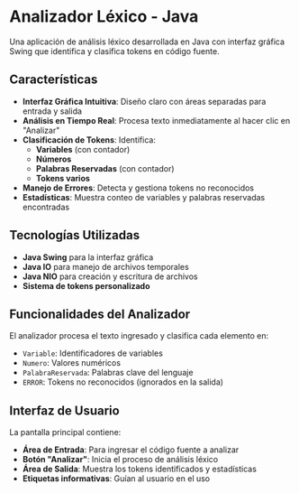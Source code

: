 # Analizador Léxico - Java

Una aplicación de análisis léxico desarrollada en Java con interfaz gráfica Swing que identifica y clasifica tokens en código fuente.

## Características

- **Interfaz Gráfica Intuitiva**: Diseño claro con áreas separadas para entrada y salida
- **Análisis en Tiempo Real**: Procesa texto inmediatamente al hacer clic en "Analizar"
- **Clasificación de Tokens**: Identifica:
  - **Variables** (con contador)
  - **Números**
  - **Palabras Reservadas** (con contador)
  - **Tokens varios**
- **Manejo de Errores**: Detecta y gestiona tokens no reconocidos
- **Estadísticas**: Muestra conteo de variables y palabras reservadas encontradas

## Tecnologías Utilizadas

- **Java Swing** para la interfaz gráfica
- **Java IO** para manejo de archivos temporales
- **Java NIO** para creación y escritura de archivos
- **Sistema de tokens personalizado**

## Funcionalidades del Analizador

El analizador procesa el texto ingresado y clasifica cada elemento en:
- `Variable`: Identificadores de variables
- `Numero`: Valores numéricos
- `PalabraReservada`: Palabras clave del lenguaje
- `ERROR`: Tokens no reconocidos (ignorados en la salida)

## Interfaz de Usuario

La pantalla principal contiene:
- **Área de Entrada**: Para ingresar el código fuente a analizar
- **Botón "Analizar"**: Inicia el proceso de análisis léxico
- **Área de Salida**: Muestra los tokens identificados y estadísticas
- **Etiquetas informativas**: Guían al usuario en el uso
